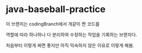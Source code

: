 # java-baseball-practice

이 브랜치는 codingBranch에서 개같이 짠 코드를

역할에 따라 하나하나 다 분리하여 수정하는 작업을 기록하는 브랜치다.

처음부터 이렇게 짜면 좋지만 아직 익숙하지 않은 이유로 이렇게 해봄.
